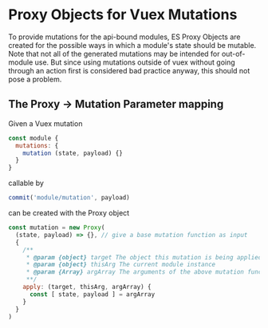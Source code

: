 # Proxy Objects for Vuex Mutations

To provide mutations for the api-bound modules, ES Proxy Objects are created
for the possible ways in which a module's state should be mutable. Note that
not all of the generated mutations may be intended for out-of-module use. But
since using mutations outside of vuex without going through an action first is
considered bad practice anyway, this should not pose a problem.

## The Proxy -> Mutation Parameter mapping

Given a Vuex mutation

```js
const module {
  mutations: {
    mutation (state, payload) {}
  }
}
```

callable by

```js
commit('module/mutation', payload)
```

can be created with the Proxy object

```js
const mutation = new Proxy(
  (state, payload) => {}, // give a base mutation function as input
  {
    /**
     * @param {object} target The object this mutation is being applied to, i.e. the above mutation function
     * @param {object} thisArg The current module instance
     * @param {Array} argArray The arguments of the above mutation function, argArray[0] == state, argArray[1] == payload
     **/
    apply: (target, thisArg, argArray) {
      const [ state, payload ] = argArray
    }
  }
)
```

